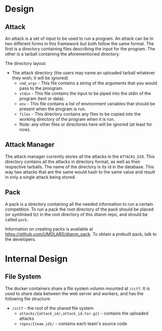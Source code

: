 # Design

## Attack
An attack is a set of input to be used to run a program.
An attack can be in two different forms in this framework but both follow the same format. The first is a directory containing files describing the input for the program. The other is a tarball containing the aforementioned directory.

The directory layout:  
 - The attack directory (the users may name an uploaded tarball whatever they wish; it will be ignored)
    - `cmd_args` - This file contains a string of the arguments that you would pass to the proogram.
    - `stdin` - This file contains the input to be piped into the stdin of the program (text or data).
    - `env` - This file contains a list of environment variables that should be present when the program is run.
    - `files` - This directory contains any files to be copied into the working directory of the program when it is run.
    - Note: any other files or directories here will be ignored (at least for now).

## Attack Manager
The attack manager currently stores all the attacks in the `ATTACKS_DIR`.
This directory contains all the attacks in directory format, as well as their respective tarballs.
The name of the directory is its id in the database.
This way two attacks that are the same would hash to the same value and result in only a single attack being stored.

## Pack
A pack is a directory containing all the needed information to run a certain competition.
To run a pack the root directory of the pack should be placed (or symlinked to) in the root directory of this dtanm repo, and should be called `pack`.

Information on creating packs is available at https://github.com/UMDLARS/dtanm_pack.
To obtain a prebuilt pack, talk to the developers.


# Internal Design

## File System
The docker containers share a file system volumn mounted at `/cctf`. It is used
to share data between the web server and workers, and has the following  file
structure:
- `/cctf` - the root of the shared file system
  - `attacks/{attack_id/,attack_id.tar.gz}` - contains the uploaded attacks
  - `repos/{team_id}/` - contains each team's source code
